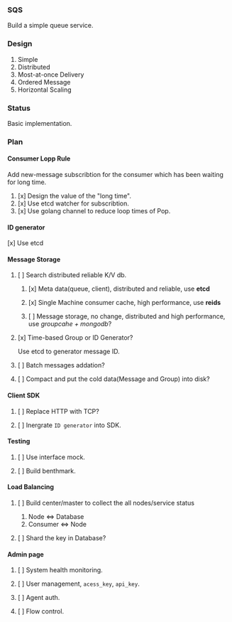 ### SQS

Build a simple queue service.

### Design

1. Simple
1. Distributed
2. Most-at-once Delivery
3. Ordered Message
4. Horizontal Scaling

### Status

Basic implementation.

### Plan

#### Consumer Lopp Rule

Add new-message subscribtion for the consumer which has been waiting for long time.

1. [x] Design the value of the "long time".
2. [x] Use etcd watcher for subscribtion.
3. [x] Use golang channel to reduce loop times of Pop.

#### ID generator 

[x] Use etcd

#### Message Storage

1. [ ] Search distributed reliable K/V db.

    1. [x] Meta data(queue, client), distributed and reliable, use **etcd**

    3. [x] Single Machine consumer cache, high performance, use **reids**

    2. [ ] Message storage, no change, distributed and high performance, use *groupcahe + mongodb*?

1. [x] Time-based Group or ID Generator?
  
    Use etcd to generator message ID.  

1. [ ] Batch messages addation?

1. [ ] Compact and put the cold data(Message and Group) into disk?

#### Client SDK

1. [ ] Replace HTTP with TCP?

2. [ ] Inergrate `ID generator` into SDK.

#### Testing

1. [ ] Use interface mock.

2. [ ] Build benthmark.

#### Load Balancing
1. [ ] Build center/master to collect the all nodes/service status

    1. Node <=> Database
    2. Consumer <=> Node

2. [ ] Shard the key in Database?

#### Admin page
1. [ ] System health monitoring.

1. [ ] User management, `acess_key`, `api_key`.

1. [ ] Agent auth.

1. [ ] Flow control.
